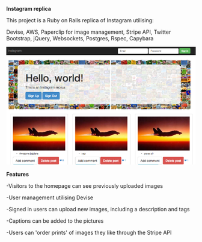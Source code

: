 **Instagram replica**

This project is a Ruby on Rails replica of Instagram utilising:

Devise, AWS, Paperclip for image management, Stripe API, Twitter Bootstrap, jQuery, Websockets, Postgres, Rspec, Capybara

![](app/assets/images/InstagramScreenshot.png)

**Features**

-Visitors to the homepage can see previously uploaded images

-User management utilising Devise

-Signed in users can upload new images, including a description and tags

-Captions can be added to the pictures

-Users can 'order prints' of images they like through the Stripe API